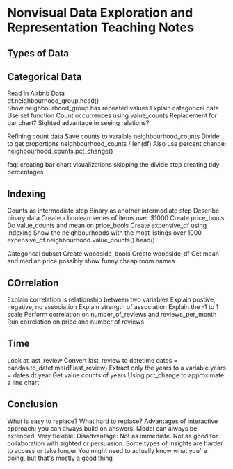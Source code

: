 # Nonvisual Data Exploration and Representation Teaching Notes

## Types of Data


## Categorical Data

Read in Airbnb Data  
df.neighbourhood_group.head()  
Show neighbourhood_group has repeated values
Explain categorical data
Use set function
Count occurrences using value_counts
Replacement for bar chart?
Sighted advantage in seeing relations?

Refining count data
Save counts to varaible neighbourhood_counts
Divide to get proportions
neighbourhood_counts / len(df)
Also use percent change:
neighbourhood_counts.pct_change()

faq:
creating bar chart visualizations
skipping the divide step
creating tidy percentages

## Indexing

Counts as intermediate step
Binary as another intermediate step
Describe binary data
Create a boolean series of items over $1000
Create price_bools
Do value_counts and mean on price_bools
Create expensive_df using indexing
Show the neighbourhoods with the most listings over 1000
expensive_df.neighbourhood.value_counts().head()


Categorical subset
Create woodside_bools
Create woodside_df
Get mean and median price
possibly show funny cheap room names

## COrrelation

Explain correlation is relationship between two variables
Explain postive, negative, no association
Explain strength of association
Explain the -1 to 1 scale
Perform correlation on number_of_reviews and reviews_per_month
Run correlation on price and number of reviews

## Time

Look at last_review
Convert last_review to datetime
dates = pandas.to_datetime(df.last_review)
Extract only the years to a variable
years = dates.dt.year
Get value counts of years
Using pct_change to approximate a line chart

## Conclusion

What is easy to replace?
What hard to replace?
Advantages of interactive approach: you can always build on answers. Model can always be extended. Very flexible.
Disadvantage: Not as immediate. Not as good for collaboration with sighted or persuasion. Some types of insights are harder to access or take longer
You might need to actually know what you're doing, but that's mostly a good thing
